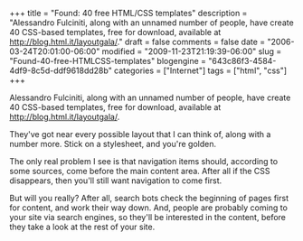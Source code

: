 +++
title = "Found: 40 free HTML/CSS templates"
description = "Alessandro Fulciniti, along with an unnamed number of people, have create 40 CSS-based templates, free for download, available at http://blog.html.it/layoutgala/."
draft = false
comments = false
date = "2006-03-24T20:01:00-06:00"
modified = "2009-11-23T21:19:39-06:00"
slug = "Found-40-free-HTMLCSS-templates"
blogengine = "643c86f3-4584-4df9-8c5d-ddf9618dd28b"
categories = ["Internet"]
tags = ["html", "css"]
+++

<p>Alessandro Fulciniti, along with an unnamed number of people, have create 40 CSS-based templates, free for download, available at <a rel="nofollow" href="http://blog.html.it/layoutgala/" target="_blank">http://blog.html.it/layoutgala/</a>.</p>
<p>They've got near every possible layout that I can think of, along with a number more. Stick on a stylesheet, and you're golden.</p>
<p>The only real problem I see is that navigation items should, according to some sources, come before the main content area. After all if the CSS disappears, then you'll still want navigation to come first.</p>
<p>But will you really? After all, search bots check the beginning of pages first for content, and work their way down. And, people are probably coming to your site via search engines, so they'll be interested in the content, before they take a look at the rest of your site.</p>
